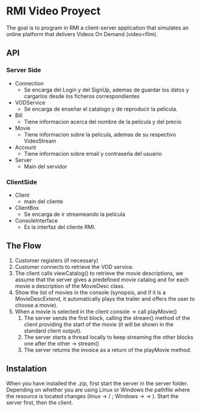 # RMI Video Proyect
The goal is to program in RMI a client-server application that simulates an online platform that delivers Videos On Demand (video=film).

## API

   ### Server Side
   * Connection
      - Se encarga del Login y del SignUp, ademas de guardar los datos y cargarlos desde los ficheros correspondientes
   * VODService
      - Se encarga de enseñar el catalogo y de reproducir la pelicula.
   * Bill
      - Tiene informacion acerca del nombre de la pelicula y del precio
   * Movie
      - Tiene informacion sobre la pelicula, ademas de su respectivo VideoStream
   * Account
      - Tiene informacion sobre email y contraseña del usuario
   * Server
      - Main del servidor


   ### ClientSide
   * Client
      - main del cliente
   * ClientBox
     -  Se encarga de ir streameando la pelicula
   * ConsoleInterface
      - Es la interfaz del cliente RMI.
   

## The Flow

1. Customer registers (if necessary)
2. Customer connects to retrieve the VOD service.
3. The client calls viewCatalog() to retrieve the movie descriptions, we assume that the server gives a predefined movie catalog and for each movie a description of the MovieDesc class.
4. Show the list of movies in the console (synopsis, and if it is a MovieDescExtend, it automatically plays the trailer and offers the user to choose a movie).
5. When a movie is selected in the client console -> call playMovie()
   1. The server sends the first block, calling the stream() method of the client providing the start of the movie (it will be shown in the standard client output).
   2. The server starts a thread locally to keep streaming the other blocks one after the other -> stream()
   3. The server returns the invoice as a return of the playMovie method.


## Instalation
When you have installed the .zip, first start the server in the server folder. Depending on whether you are using Linux or Windows the pathfile where the resource is located changes (linux -> / ; Windows -> -> ).
Start the server first, then the client.




